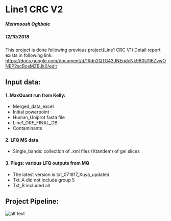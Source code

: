 # Line1 CRC V2
##### Mehrnoosh Oghbaie
##### 12/10/2018

This project is done following previous project(Line1 CRC V1)
Detail report exists in following link:
https://docs.google.com/document/d/1Rdn2QTG43JNEqdcNk980U1I6ZvwONEP2scBosMZBJk0/edit

## Input data:
  #### 1. MaxQuant run from Kelly:
  *	Merged_data_excel
  *	Initial powerpoint
  *	Human_Uniprot fasta file
  *	Line1_ORF_FINAL_DB
  *	Contaminants
  #### 2. LFQ MS data
  *	Single_bands: collection of .xml files (Xtandem) of gel slices
  #### 3. Plugs: various LFQ outputs from MQ
  *	The latest version is txt_071817_Xuya_updated
  *	Txt_A did not include group 5
  *	Txt_B included all

## Project Pipeline:
![alt text](https://github.com/moghbaie/L1_CRC_v2/blob/master/NCBP_pipeline_details.png)
